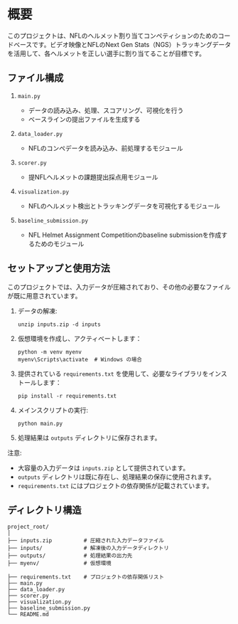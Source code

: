 # 概要
このプロジェクトは、NFLのヘルメット割り当てコンペティションのためのコードベースです。ビデオ映像とNFLのNext Gen Stats（NGS）トラッキングデータを活用して、各ヘルメットを正しい選手に割り当てることが目標です。

## ファイル構成

1. `main.py`
   - データの読み込み、処理、スコアリング、可視化を行う
   - ベースラインの提出ファイルを生成する

2. `data_loader.py`
   - NFLのコンペデータを読み込み、前処理するモジュール

3. `scorer.py`
   - 提NFLヘルメットの課題提出採点用モジュール

4. `visualization.py`
   - NFLのヘルメット検出とトラッキングデータを可視化するモジュール

5. `baseline_submission.py`
   - NFL Helmet Assignment Competitionのbaseline submissionを作成するためのモジュール

## セットアップと使用方法

このプロジェクトでは、入力データが圧縮されており、その他の必要なファイルが既に用意されています。

1. データの解凍:
   ```
   unzip inputs.zip -d inputs
   ```

2. 仮想環境を作成し、アクティベートします：
   ```
   python -m venv myenv
   myenv\Scripts\activate  # Windows の場合
   ```

3. 提供されている `requirements.txt` を使用して、必要なライブラリをインストールします：
   ```
   pip install -r requirements.txt
   ```

4. メインスクリプトの実行:
   ```
   python main.py
   ```

5. 処理結果は `outputs` ディレクトリに保存されます。

注意:
- 大容量の入力データは `inputs.zip` として提供されています。
- `outputs` ディレクトリは既に存在し、処理結果の保存に使用されます。
- `requirements.txt` にはプロジェクトの依存関係が記載されています。

## ディレクトリ構造

```
project_root/
│
├── inputs.zip          # 圧縮された入力データファイル
├── inputs/             # 解凍後の入力データディレクトリ
├── outputs/            # 処理結果の出力先
├── myenv/              # 仮想環境

├── requirements.txt    # プロジェクトの依存関係リスト
├── main.py
├── data_loader.py
├── scorer.py
├── visualization.py
├── baseline_submission.py
└── README.md
```
